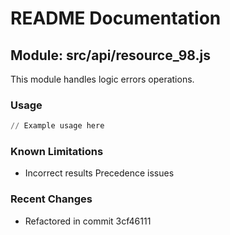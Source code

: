 # README Documentation

## Module: src/api/resource_98.js

This module handles logic errors operations.

### Usage

```python
// Example usage here
```

### Known Limitations

- Incorrect results Precedence issues

### Recent Changes

- Refactored in commit 3cf46111

